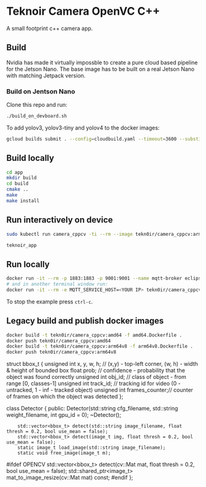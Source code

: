 # Teknoir Camera OpenVC C++
A small footprint c++ camera app.

## Build
Nvidia has made it virtually impossble to create a pure cloud based pipeline for the Jetson Nano.
The base image has to be built on a real Jetson Nano with matching Jetpack version.
### Build on Jentson Nano
Clone this repo and run:
```bash
./build_on_devboard.sh
```

To add yolov3, yolov3-tiny and yolov4 to the docker images:
```bash
gcloud builds submit . --config=cloudbuild.yaml --timeout=3600 --substitutions=SHORT_SHA="$(date +v%Y%m%d)-$(git describe --tags --always --dirty)-$(git diff | shasum -a256 | cut -c -6)"
```

## Build locally
```bash
cd app
mkdir build
cd build
cmake ..
make
make install
```

## Run interactively on device
```bash
sudo kubectl run camera_cppcv -ti --rm --image tekn0ir/camera_cppcv:arm64v8 --overrides='{"spec":{"imagePullSecrets":[{"name":"gcr-json-key"}],"containers":[{"name":"camera_cppcv","image":"tekn0ir/camera_cppcv:arm64v8","command":["/bin/bash"],"tty":true,"stdin":true,"imagePullPolicy":"Always","securityContext":{"privileged":true},"env":[{"name":"MQTT_SERVICE_HOST","value":"mqtt.kube-system"},{"name":"MQTT_SERVICE_PORT","value":"1883"},{"name":"MQTT_IN_0","value":"camera/images"},{"name":"MQTT_OUT_0","value":"toe/events"},{"name":"NAMES_FILE","value":"/camera_cppcv/coco.names"},{"name":"CFG_FILE","value":"/camera_cppcv/yolov3.cfg"},{"name":"WEIGHTS_FILE","value":"/camera_cppcv/yolov3.weights"}]}]}}'

teknoir_app
```

## Run locally
```bash
docker run -it --rm -p 1883:1883 -p 9001:9001 --name mqtt-broker eclipse-mosquitto
# and in another terminal window run:
docker run -it --rm -e MQTT_SERVICE_HOST=<YOUR IP> tekn0ir/camera_cppcv:arm64v8
```
To stop the example press `ctrl-c`.


## Legacy build and publish docker images
```bash
docker build -t tekn0ir/camera_cppcv:amd64 -f amd64.Dockerfile .
docker push tekn0ir/camera_cppcv:amd64
docker build -t tekn0ir/camera_cppcv:arm64v8 -f arm64v8.Dockerfile .
docker push tekn0ir/camera_cppcv:arm64v8
```



struct bbox_t {
    unsigned int x, y, w, h;    // (x,y) - top-left corner, (w, h) - width & height of bounded box
    float prob;                    // confidence - probability that the object was found correctly
    unsigned int obj_id;        // class of object - from range [0, classes-1]
    unsigned int track_id;        // tracking id for video (0 - untracked, 1 - inf - tracked object)
    unsigned int frames_counter;// counter of frames on which the object was detected
};

class Detector {
public:
        Detector(std::string cfg_filename, std::string weight_filename, int gpu_id = 0);
        ~Detector();

        std::vector<bbox_t> detect(std::string image_filename, float thresh = 0.2, bool use_mean = false);
        std::vector<bbox_t> detect(image_t img, float thresh = 0.2, bool use_mean = false);
        static image_t load_image(std::string image_filename);
        static void free_image(image_t m);

#ifdef OPENCV
        std::vector<bbox_t> detect(cv::Mat mat, float thresh = 0.2, bool use_mean = false);
	std::shared_ptr<image_t> mat_to_image_resize(cv::Mat mat) const;
#endif
};